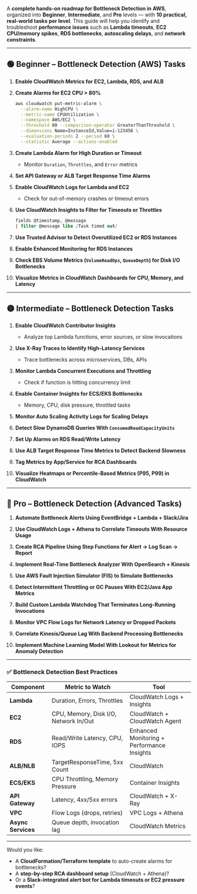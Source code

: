 A **complete hands-on roadmap for Bottleneck Detection in AWS**, organized into **Beginner**, **Intermediate**, and **Pro** levels — with **10 practical, real-world tasks per level**. This guide will help you identify and troubleshoot **performance issues** such as **Lambda timeouts**, **EC2 CPU/memory spikes**, **RDS bottlenecks**, **autoscaling delays**, and **network constraints**.

---

## 🟢 Beginner – Bottleneck Detection (AWS) Tasks

1. **Enable CloudWatch Metrics for EC2, Lambda, RDS, and ALB**

2. **Create Alarms for EC2 CPU > 80%**
   ```bash
   aws cloudwatch put-metric-alarm \
     --alarm-name HighCPU \
     --metric-name CPUUtilization \
     --namespace AWS/EC2 \
     --threshold 80 --comparison-operator GreaterThanThreshold \
     --dimensions Name=InstanceId,Value=i-123456 \
     --evaluation-periods 2 --period 60 \
     --statistic Average --actions-enabled
   ```

3. **Create Lambda Alarm for High Duration or Timeout**
   - Monitor `Duration`, `Throttles`, and `Error` metrics

4. **Set API Gateway or ALB Target Response Time Alarms**

5. **Enable CloudWatch Logs for Lambda and EC2**
   - Check for out-of-memory crashes or timeout errors

6. **Use CloudWatch Insights to Filter for Timeouts or Throttles**
   ```sql
   fields @timestamp, @message
   | filter @message like /Task timed out/
   ```

7. **Use Trusted Advisor to Detect Overutilized EC2 or RDS Instances**

8. **Enable Enhanced Monitoring for RDS Instances**

9. **Check EBS Volume Metrics (`VolumeReadOps`, `QueueDepth`) for Disk I/O Bottlenecks**

10. **Visualize Metrics in CloudWatch Dashboards for CPU, Memory, and Latency**

---

## 🟡 Intermediate – Bottleneck Detection Tasks

1. **Enable CloudWatch Contributor Insights**
   - Analyze top Lambda functions, error sources, or slow invocations

2. **Use X-Ray Traces to Identify High-Latency Services**
   - Trace bottlenecks across microservices, DBs, APIs

3. **Monitor Lambda Concurrent Executions and Throttling**
   - Check if function is hitting concurrency limit

4. **Enable Container Insights for ECS/EKS Bottlenecks**
   - Memory, CPU, disk pressure, throttled tasks

5. **Monitor Auto Scaling Activity Logs for Scaling Delays**

6. **Detect Slow DynamoDB Queries With `ConsumedReadCapacityUnits`**

7. **Set Up Alarms on RDS Read/Write Latency**

8. **Use ALB Target Response Time Metrics to Detect Backend Slowness**

9. **Tag Metrics by App/Service for RCA Dashboards**

10. **Visualize Heatmaps or Percentile-Based Metrics (P95, P99) in CloudWatch**

---

## 🔴 Pro – Bottleneck Detection (Advanced Tasks)

1. **Automate Bottleneck Alerts Using EventBridge + Lambda + Slack/Jira**

2. **Use CloudWatch Logs + Athena to Correlate Timeouts With Resource Usage**

3. **Create RCA Pipeline Using Step Functions for Alert → Log Scan → Report**

4. **Implement Real-Time Bottleneck Analyzer With OpenSearch + Kinesis**

5. **Use AWS Fault Injection Simulator (FIS) to Simulate Bottlenecks**

6. **Detect Intermittent Throttling or GC Pauses With EC2/Java App Metrics**

7. **Build Custom Lambda Watchdog That Terminates Long-Running Invocations**

8. **Monitor VPC Flow Logs for Network Latency or Dropped Packets**

9. **Correlate Kinesis/Queue Lag With Backend Processing Bottlenecks**

10. **Implement Machine Learning Model With Lookout for Metrics for Anomaly Detection**

---

### ✅ Bottleneck Detection Best Practices

| Component       | Metric to Watch                       | Tool                |
|------------------|----------------------------------------|----------------------|
| **Lambda**       | Duration, Errors, Throttles            | CloudWatch Logs + Insights |
| **EC2**          | CPU, Memory, Disk I/O, Network In/Out  | CloudWatch + CloudWatch Agent |
| **RDS**          | Read/Write Latency, CPU, IOPS          | Enhanced Monitoring + Performance Insights |
| **ALB/NLB**      | TargetResponseTime, 5xx Count          | CloudWatch |
| **ECS/EKS**      | CPU Throttling, Memory Pressure        | Container Insights |
| **API Gateway**  | Latency, 4xx/5xx errors                | CloudWatch + X-Ray |
| **VPC**          | Flow Logs (drops, retries)             | VPC Logs + Athena |
| **Async Services**| Queue depth, invocation lag           | CloudWatch Metrics |

---

Would you like:
- A **CloudFormation/Terraform template** to auto-create alarms for bottlenecks?
- A **step-by-step RCA dashboard setup** (CloudWatch + Athena)?
- Or a **Slack-integrated alert bot for Lambda timeouts or EC2 pressure events**?

